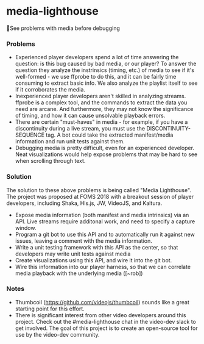# media-lighthouse
🗼See problems with media before debugging


### Problems
* Experienced player developers spend a lot of time answering the question: is this bug caused by bad media, or our player? To answer the question they analyze the instrinsics (timing, etc.) of media to see if it's well-formed - we use ffprobe to do this, and it can be fairly time consuming to extract basic info. We also analyze the playlist itself to see if it corroborates the media. 
* Inexperienced player developers aren't skilled in analyzing streams. ffprobe is a complex tool, and the commands to extract the data you need are arcane. And furthermore, they may not know the significance of timing, and how it can cause unsolvable playback errors.
* There are certain "must-haves" in media - for example, if you have a discontinuity during a live stream, you must use the DISCONTINUITY-SEQUENCE tag. A bot could take the extracted manifest/media information and run unit tests against them.
* Debugging media is pretty difficult, even for an experienced developer. Neat visualizations would help expose problems that may be hard to see when scrolling through text.

### Solution

The solution to these above problems is being called "Media Lighthouse". The project was proposed at FOMS 2018 with a breakout session of player developers, including Shaka, Hls.js, JW, VideoJS, and Kaltura.

* Expose media information (both manifest and media intrinsics) via an API. Live streams require additonal work, and need to specify a capture window.
* Program a git bot to use this API and to automatically run it against new issues, leaving a comment with the media information.
* Write a unit testing framework with this API as the center, so that developers may write unit tests against media
* Create visualizations using this API, and wire it into the git bot.
* Wire this information into our player harness, so that we can correlate media playback with the underlying media ([~rob])


### Notes
* Thumbcoil (https://github.com/videojs/thumbcoil) sounds like a great starting point for this effort.
* There is significant interest from other video developers around this project. Check out the #media-lighthouse chat in the video-dev slack to get involved. The goal of this project is to create an open-source tool for use by the video-dev community.
